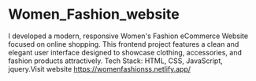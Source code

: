 # Women_Fashion_website
I developed a modern, responsive Women's Fashion eCommerce Website focused on online shopping. This frontend project features a clean and elegant user interface designed to showcase clothing, accessories, and fashion products attractively. Tech Stack: HTML, CSS, JavaScript, jquery.Visit website https://womenfashionss.netlify.app/
